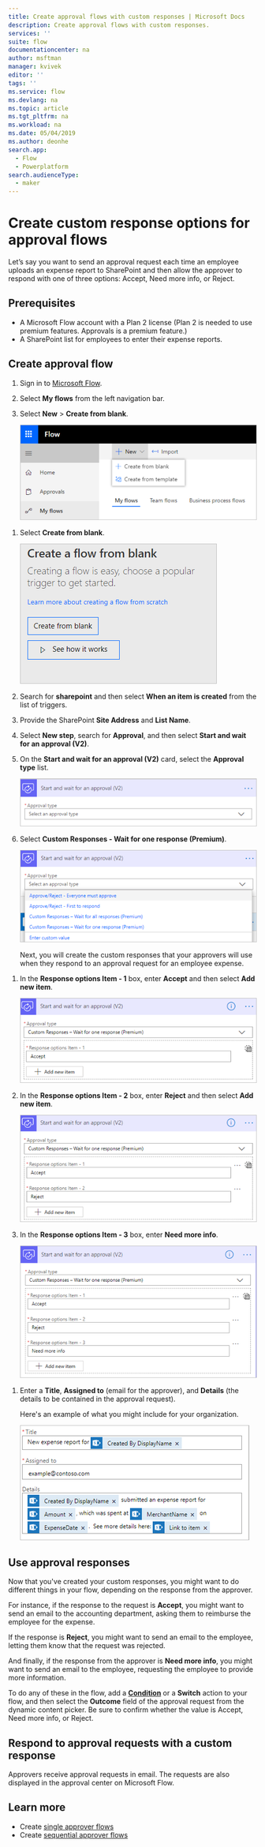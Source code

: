 ```yaml
---
title: Create approval flows with custom responses | Microsoft Docs
description: Create approval flows with custom responses.
services: ''
suite: flow
documentationcenter: na
author: msftman
manager: kvivek
editor: ''
tags: ''
ms.service: flow
ms.devlang: na
ms.topic: article
ms.tgt_pltfrm: na
ms.workload: na
ms.date: 05/04/2019
ms.author: deonhe
search.app: 
  - Flow
  - Powerplatform
search.audienceType: 
  - maker
---
```


# Create custom response options for approval flows

Let’s say you want to send an approval request each time an employee uploads an expense report to SharePoint and then allow the approver to respond with one of three options: Accept, Need more info, or Reject.


## Prerequisites

- A Microsoft Flow account with a Plan 2 license (Plan 2 is needed to use premium features. Approvals is a premium feature.)
- A SharePoint list for employees to enter their expense reports.

## Create approval flow
1. Sign in to [Microsoft Flow](https://flow.microsoft.com).
1. Select **My flows** from the left navigation bar.
1. Select **New** > **Create from blank**.

    ![Create from blank option](media/create-approval-response-options/create-approval-response-options.png)


<!--Because they're selecting Create from blank again, would it be correct to say "In the dialog box that opens, select **Create from blank**."?-->

1. Select **Create from blank**. 

    ![Select Create from blank](media/create-approval-response-options/create-from-blank.png)

1. Search for **sharepoint** and then select **When an item is created** from the list of triggers. 

1. Provide the SharePoint **Site Address** and **List Name**. 

1. Select **New step**, search for **Approval**, and then select **Start and wait for an approval (V2)**.

1. On the **Start and wait for an approval (V2)** card, select the **Approval type** list.

    ![Approval type](media/create-approval-response-options/select-approval-type.png)

1. Select **Custom Responses - Wait for one response (Premium)**.

    ![Custom responses](media/create-approval-response-options/select-custom-responses.png)

    Next, you will create the custom responses that your approvers will use when they respond to an approval request for an employee expense.



<!--In looking at the screenshots, it seems like selecting Add new item should be in previous steps. Please see changes below.-->


1. In the **Response options Item - 1** box, enter **Accept** and then select **Add new item**. 

    ![Custom response 1](media/create-approval-response-options/enter-response-1.png)

1. In the **Response options Item - 2** box, enter **Reject** and then select **Add new item**.

    ![Custom response 2](media/create-approval-response-options/enter-response-2.png)

1. In the **Response options Item - 3** box, enter **Need more info**.

    ![Custom response 3](media/create-approval-response-options/enter-response-3.png)
    
    
<!--Does the following box open after you enter Need more info? No sure where it came from.-->    
    

1. Enter a **Title**, **Assigned to** (email for the approver), and **Details** (the details to be contained in the approval request).

    Here's an example of what you might include for your organization.

    ![Custom responses details](media/create-approval-response-options/enter-title-assigned-to-details.png)

<!--Is there any final step to take, such as pressing a Save button? -->


## Use approval responses 

Now that you've created your custom responses, you might want to do different things in your flow, depending on the response from the approver.

For instance, if the response to the request is **Accept**, you might want to send an email to the accounting department, asking them to reimburse the employee for the expense. 

If the response is **Reject**, you might want to send an email to the employee, letting them know that the request was rejected.

And finally, if the response from the approver is **Need more info**, you might want to send an email to the employee, requesting the employee to provide more information.

To do any of these in the flow, add a [**Condition**](add-condition.md) or a **Switch** action to your flow, and then select the **Outcome** field of the approval request from the dynamic content picker. Be sure to confirm whether the value is Accept, Need more info, or Reject.

## Respond to approval requests with a custom response

Approvers receive approval requests in email. The requests are also displayed in the approval center on Microsoft Flow. 

## Learn more
- Create [single approver flows](modern-approvals.md)
- Create [sequential approver flows](sequential-modern-approvals.md)
